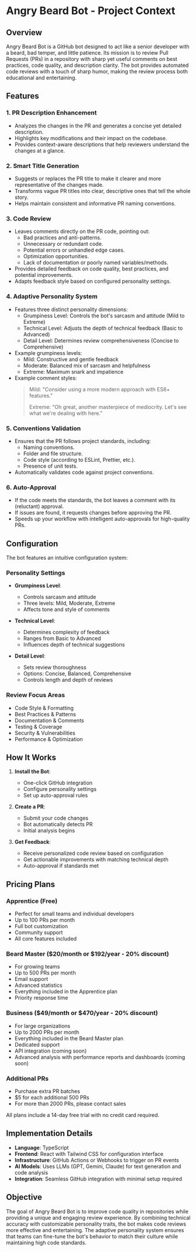 # Angry Beard Bot - Project Context

## Overview

Angry Beard Bot is a GitHub bot designed to act like a senior developer with a beard, bad temper, and little patience. Its mission is to review Pull Requests (PRs) in a repository with sharp yet useful comments on best practices, code quality, and description clarity. The bot provides automated code reviews with a touch of sharp humor, making the review process both educational and entertaining.

## Features

### 1. **PR Description Enhancement**

- Analyzes the changes in the PR and generates a concise yet detailed description.
- Highlights key modifications and their impact on the codebase.
- Provides context-aware descriptions that help reviewers understand the changes at a glance.

### 2. **Smart Title Generation**

- Suggests or replaces the PR title to make it clearer and more representative of the changes made.
- Transforms vague PR titles into clear, descriptive ones that tell the whole story.
- Helps maintain consistent and informative PR naming conventions.

### 3. **Code Review**

- Leaves comments directly on the PR code, pointing out:
  - Bad practices and anti-patterns.
  - Unnecessary or redundant code.
  - Potential errors or unhandled edge cases.
  - Optimization opportunities.
  - Lack of documentation or poorly named variables/methods.
- Provides detailed feedback on code quality, best practices, and potential improvements.
- Adapts feedback style based on configured personality settings.

### 4. **Adaptive Personality System**

- Features three distinct personality dimensions:
  - Grumpiness Level: Controls the bot's sarcasm and attitude (Mild to Extreme)
  - Technical Level: Adjusts the depth of technical feedback (Basic to Advanced)
  - Detail Level: Determines review comprehensiveness (Concise to Comprehensive)
- Example grumpiness levels:
  - Mild: Constructive and gentle feedback
  - Moderate: Balanced mix of sarcasm and helpfulness
  - Extreme: Maximum snark and impatience
- Example comment styles:
  > Mild: "Consider using a more modern approach with ES6+ features."
  >
  > Extreme: "Oh great, another masterpiece of mediocrity. Let's see what we're dealing with here."

### 5. **Conventions Validation**

- Ensures that the PR follows project standards, including:
  - Naming conventions.
  - Folder and file structure.
  - Code style (according to ESLint, Prettier, etc.).
  - Presence of unit tests.
- Automatically validates code against project conventions.

### 6. **Auto-Approval**

- If the code meets the standards, the bot leaves a comment with its (reluctant) approval.
- If issues are found, it requests changes before approving the PR.
- Speeds up your workflow with intelligent auto-approvals for high-quality PRs.

## Configuration

The bot features an intuitive configuration system:

### Personality Settings

- **Grumpiness Level**:

  - Controls sarcasm and attitude
  - Three levels: Mild, Moderate, Extreme
  - Affects tone and style of comments

- **Technical Level**:

  - Determines complexity of feedback
  - Ranges from Basic to Advanced
  - Influences depth of technical suggestions

- **Detail Level**:
  - Sets review thoroughness
  - Options: Concise, Balanced, Comprehensive
  - Controls length and depth of reviews

### Review Focus Areas

- Code Style & Formatting
- Best Practices & Patterns
- Documentation & Comments
- Testing & Coverage
- Security & Vulnerabilities
- Performance & Optimization

## How It Works

1. **Install the Bot**:

   - One-click GitHub integration
   - Configure personality settings
   - Set up auto-approval rules

2. **Create a PR**:

   - Submit your code changes
   - Bot automatically detects PR
   - Initial analysis begins

3. **Get Feedback**:
   - Receive personalized code review based on configuration
   - Get actionable improvements with matching technical depth
   - Auto-approval if standards met

## Pricing Plans

### Apprentice (Free)

- Perfect for small teams and individual developers
- Up to 100 PRs per month
- Full bot customization
- Community support
- All core features included

### Beard Master ($20/month or $192/year - 20% discount)

- For growing teams
- Up to 500 PRs per month
- Email support
- Advanced statistics
- Everything included in the Apprentice plan
- Priority response time

### Business ($49/month or $470/year - 20% discount)

- For large organizations
- Up to 2000 PRs per month
- Everything included in the Beard Master plan
- Dedicated support
- API integration (coming soon)
- Advanced analysis with performance reports and dashboards (coming soon)

### Additional PRs

- Purchase extra PR batches
- $5 for each additional 500 PRs
- For more than 2000 PRs, please contact sales

All plans include a 14-day free trial with no credit card required.

## Implementation Details

- **Language**: TypeScript
- **Frontend**: React with Tailwind CSS for configuration interface
- **Infrastructure**: GitHub Actions or Webhooks to trigger on PR events
- **AI Models**: Uses LLMs (GPT, Gemini, Claude) for text generation and code analysis
- **Integration**: Seamless GitHub integration with minimal setup required

## Objective

The goal of Angry Beard Bot is to improve code quality in repositories while providing a unique and engaging review experience. By combining technical accuracy with customizable personality traits, the bot makes code reviews more effective and entertaining. The adaptive personality system ensures that teams can fine-tune the bot's behavior to match their culture while maintaining high code standards.
